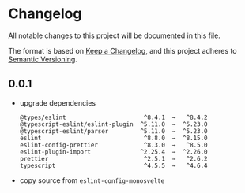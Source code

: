 # Changelog

All notable changes to this project will be documented in this file.

The format is based on [Keep a Changelog](https://keepachangelog.com/en/1.0.0/), and this project
adheres to [Semantic Versioning](https://semver.org/spec/v2.0.0.html).

## 0.0.1

- upgrade dependencies
  ```
  @types/eslint                      ^8.4.1  →   ^8.4.2
  @typescript-eslint/eslint-plugin  ^5.11.0  →  ^5.23.0
  @typescript-eslint/parser         ^5.11.0  →  ^5.23.0
  eslint                             ^8.8.0  →  ^8.15.0
  eslint-config-prettier             ^8.3.0  →   ^8.5.0
  eslint-plugin-import              ^2.25.4  →  ^2.26.0
  prettier                           ^2.5.1  →   ^2.6.2
  typescript                         ^4.5.5  →   ^4.6.4
  ```
- copy source from `eslint-config-monosvelte`
